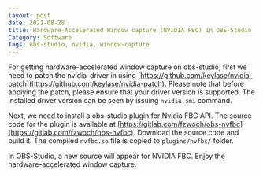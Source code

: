 ```yaml
---
layout: post
date: 2021-08-28
title: Hardware-Accelerated Window capture (NVIDIA FBC) in OBS-Studio
Category: Software
Tags: obs-studio, nvidia, window-capture
---
```


For getting hardware-accelerated window capture on obs-studio, first we need to patch the nvidia-driver in using [https://github.com/keylase/nvidia-patch](https://github.com/keylase/nvidia-patch). Please note that before applying the patch, please ensure that your driver version is supported. The installed driver version can be seen by issuing `nvidia-smi` command.

Next, we need to install a obs-studio plugin for Nvidia FBC API. The source code for the plugin is available at [https://gitlab.com/fzwoch/obs-nvfbc](https://gitlab.com/fzwoch/obs-nvfbc). Download the source code and build it. The compiled `nvfbc.so` file is copied to `plugins/nvfbc/` folder.

In OBS-Studio, a new source will appear for NVIDIA FBC. Enjoy the hardware-accelerated window capture.
